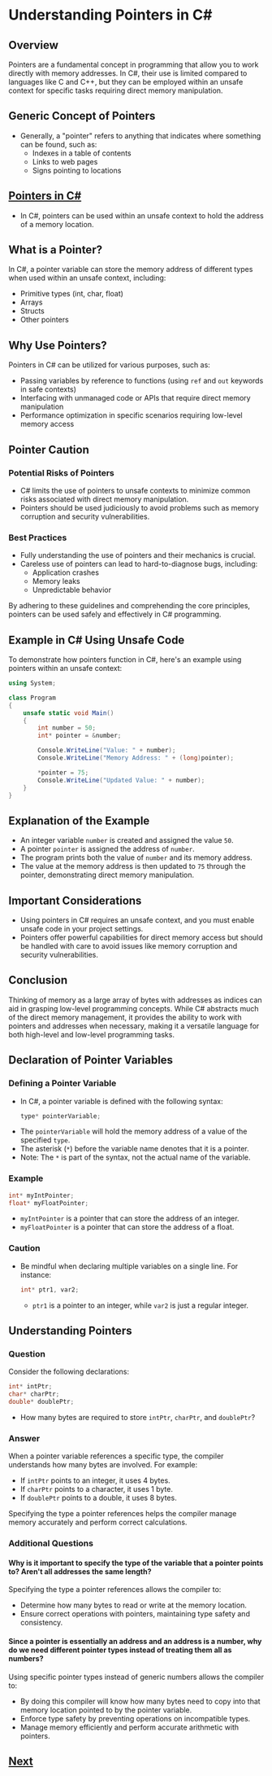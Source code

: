 # Understanding Pointers in C#

## Overview

Pointers are a fundamental concept in programming that allow you to work directly with memory addresses. In C#, their use is limited compared to languages like C and C++, but they can be employed within an unsafe context for specific tasks requiring direct memory manipulation.

## Generic Concept of Pointers

- Generally, a "pointer" refers to anything that indicates where something can be found, such as:
  - Indexes in a table of contents
  - Links to web pages
  - Signs pointing to locations

## [Pointers in C#](https://www.linkedin.com/posts/parminder-singh-5747a611b_pointers-in-c-activity-7155038892398628864-3Sg8?utm_source=share&utm_medium=member_desktop)

- In C#, pointers can be used within an unsafe context to hold the address of a memory location.

## What is a Pointer?

In C#, a pointer variable can store the memory address of different types when used within an unsafe context, including:
- Primitive types (int, char, float)
- Arrays
- Structs
- Other pointers

## Why Use Pointers?

Pointers in C# can be utilized for various purposes, such as:
- Passing variables by reference to functions (using `ref` and `out` keywords in safe contexts)
- Interfacing with unmanaged code or APIs that require direct memory manipulation
- Performance optimization in specific scenarios requiring low-level memory access

## Pointer Caution

### Potential Risks of Pointers

- C# limits the use of pointers to unsafe contexts to minimize common risks associated with direct memory manipulation.
- Pointers should be used judiciously to avoid problems such as memory corruption and security vulnerabilities.

### Best Practices

- Fully understanding the use of pointers and their mechanics is crucial.
- Careless use of pointers can lead to hard-to-diagnose bugs, including:
  - Application crashes
  - Memory leaks
  - Unpredictable behavior

By adhering to these guidelines and comprehending the core principles, pointers can be used safely and effectively in C# programming.

## Example in C# Using Unsafe Code

To demonstrate how pointers function in C#, here's an example using pointers within an unsafe context:

```csharp
using System;

class Program
{
    unsafe static void Main()
    {
        int number = 50;
        int* pointer = &number;

        Console.WriteLine("Value: " + number);
        Console.WriteLine("Memory Address: " + (long)pointer);

        *pointer = 75;
        Console.WriteLine("Updated Value: " + number);
    }
}
```

## Explanation of the Example

- An integer variable `number` is created and assigned the value `50`.
- A pointer `pointer` is assigned the address of `number`.
- The program prints both the value of `number` and its memory address.
- The value at the memory address is then updated to `75` through the pointer, demonstrating direct memory manipulation.

## Important Considerations

- Using pointers in C# requires an unsafe context, and you must enable unsafe code in your project settings.
- Pointers offer powerful capabilities for direct memory access but should be handled with care to avoid issues like memory corruption and security vulnerabilities.

## Conclusion

Thinking of memory as a large array of bytes with addresses as indices can aid in grasping low-level programming concepts. While C# abstracts much of the direct memory management, it provides the ability to work with pointers and addresses when necessary, making it a versatile language for both high-level and low-level programming tasks.

## Declaration of Pointer Variables

### Defining a Pointer Variable

- In C#, a pointer variable is defined with the following syntax:
  ```csharp
  type* pointerVariable;
  ```
- The `pointerVariable` will hold the memory address of a value of the specified `type`.
- The asterisk (`*`) before the variable name denotes that it is a pointer.
- Note: The `*` is part of the syntax, not the actual name of the variable.

### Example

```csharp
int* myIntPointer;
float* myFloatPointer;
```

- `myIntPointer` is a pointer that can store the address of an integer.
- `myFloatPointer` is a pointer that can store the address of a float.

### Caution

- Be mindful when declaring multiple variables on a single line. For instance:
  ```csharp
  int* ptr1, var2;
  ```
  - `ptr1` is a pointer to an integer, while `var2` is just a regular integer.

## Understanding Pointers

### Question

Consider the following declarations:

```csharp
int* intPtr;
char* charPtr;
double* doublePtr;
```

- How many bytes are required to store `intPtr`, `charPtr`, and `doublePtr`?

### Answer

When a pointer variable references a specific type, the compiler understands how many bytes are involved. For example:
- If `intPtr` points to an integer, it uses 4 bytes.
- If `charPtr` points to a character, it uses 1 byte.
- If `doublePtr` points to a double, it uses 8 bytes.

Specifying the type a pointer references helps the compiler manage memory accurately and perform correct calculations.

### Additional Questions

#### Why is it important to specify the type of the variable that a pointer points to? Aren't all addresses the same length?

Specifying the type a pointer references allows the compiler to:
- Determine how many bytes to read or write at the memory location.
- Ensure correct operations with pointers, maintaining type safety and consistency.

#### Since a pointer is essentially an address and an address is a number, why do we need different pointer types instead of treating them all as numbers?

Using specific pointer types instead of generic numbers allows the compiler to:
- By doing this compiler will know how many bytes need to copy into that memory location pointed to by the pointer variable.
- Enforce type safety by preventing operations on incompatible types.
- Manage memory efficiently and perform accurate arithmetic with pointers.

## [Next](https://github.com/parmindersinghswe/data-structures/blob/main/1.Pointers/3.%20Pointer%20Operators.md)
